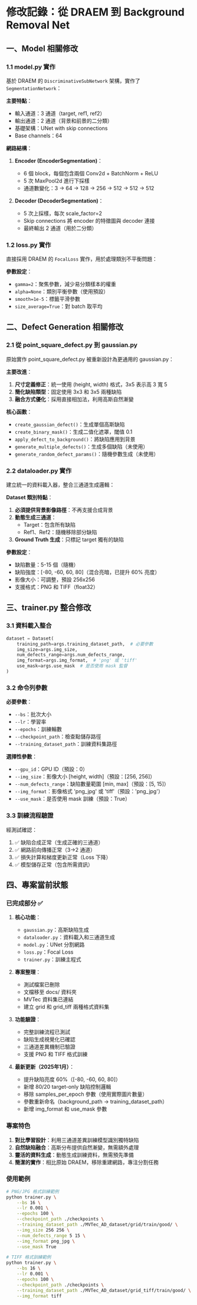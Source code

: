 # 修改記錄：從 DRAEM 到 Background Removal Net

## 一、Model 相關修改

### 1.1 model.py 實作
基於 DRAEM 的 `DiscriminativeSubNetwork` 架構，實作了 `SegmentationNetwork`：

**主要特點**：
- 輸入通道：3 通道（target, ref1, ref2）
- 輸出通道：2 通道（背景和前景的二分類）
- 基礎架構：UNet with skip connections
- Base channels：64

**網路結構**：
1. **Encoder (EncoderSegmentation)**：
   - 6 個 block，每個包含兩個 Conv2d + BatchNorm + ReLU
   - 5 次 MaxPool2d 進行下採樣
   - 通道數變化：3 → 64 → 128 → 256 → 512 → 512 → 512

2. **Decoder (DecoderSegmentation)**：
   - 5 次上採樣，每次 scale_factor=2
   - Skip connections 將 encoder 的特徵圖與 decoder 連接
   - 最終輸出 2 通道（用於二分類）

### 1.2 loss.py 實作
直接採用 DRAEM 的 `FocalLoss` 實作，用於處理類別不平衡問題：

**參數設定**：
- `gamma=2`：聚焦參數，減少易分類樣本的權重
- `alpha=None`：類別平衡參數（使用預設）
- `smooth=1e-5`：標籤平滑參數
- `size_average=True`：對 batch 取平均

## 二、Defect Generation 相關修改

### 2.1 從 point_square_defect.py 到 gaussian.py
原始實作 point_square_defect.py 被重新設計為更通用的 gaussian.py：

**主要改進**：
1. **尺寸定義修正**：統一使用 (height, width) 格式，3x5 表示高 3 寬 5
2. **簡化缺陷類型**：固定使用 3x3 和 3x5 兩種缺陷
3. **融合方式優化**：採用直接相加法，利用高斯自然漸變

**核心函數**：
- `create_gaussian_defect()`：生成單個高斯缺陷
- `create_binary_mask()`：生成二值化遮罩，閾值 0.1
- `apply_defect_to_background()`：將缺陷應用到背景
- `generate_multiple_defects()`：生成多個缺陷（未使用）
- `generate_random_defect_params()`：隨機參數生成（未使用）

### 2.2 dataloader.py 實作
建立統一的資料載入器，整合三通道生成邏輯：

**Dataset 類別特點**：
1. **必須提供背景影像路徑**：不再支援合成背景
2. **動態生成三通道**：
   - Target：包含所有缺陷
   - Ref1、Ref2：隨機移除部分缺陷
3. **Ground Truth 生成**：只標記 target 獨有的缺陷

**參數設定**：
- 缺陷數量：5-15 個（隨機）
- 缺陷強度：[-80, -60, 60, 80]（混合亮暗，已提升 60% 亮度）
- 影像大小：可調整，預設 256x256
- 支援格式：PNG 和 TIFF（float32）

## 三、trainer.py 整合修改

### 3.1 資料載入整合
```python
dataset = Dataset(
    training_path=args.training_dataset_path,  # 必要參數
    img_size=args.img_size,
    num_defects_range=args.num_defects_range,
    img_format=args.img_format,  # 'png' 或 'tiff'
    use_mask=args.use_mask  # 是否使用 mask 監督
)
```

### 3.2 命令列參數
**必要參數**：
- `--bs`：批次大小
- `--lr`：學習率
- `--epochs`：訓練輪數
- `--checkpoint_path`：檢查點儲存路徑
- `--training_dataset_path`：訓練資料集路徑

**選擇性參數**：
- `--gpu_id`：GPU ID（預設：0）
- `--img_size`：影像大小 [height, width]（預設：[256, 256]）
- `--num_defects_range`：缺陷數量範圍 [min, max]（預設：[5, 15]）
- `--img_format`：影像格式 'png_jpg' 或 'tiff'（預設：'png_jpg'）
- `--use_mask`：是否使用 mask 訓練（預設：True）

### 3.3 訓練流程驗證
經測試確認：
1. ✅ 缺陷合成正常（生成正確的三通道）
2. ✅ 網路前向傳播正常（3→2 通道）
3. ✅ 損失計算和梯度更新正常（Loss 下降）
4. ✅ 模型儲存正常（包含所需資訊）

## 四、專案當前狀態

### 已完成部分 ✅

1. **核心功能**：
   - `gaussian.py`：高斯缺陷生成
   - `dataloader.py`：資料載入和三通道生成
   - `model.py`：UNet 分割網路
   - `loss.py`：Focal Loss
   - `trainer.py`：訓練主程式

2. **專案整理**：
   - 測試檔案已刪除
   - 文檔移至 docs/ 資料夾
   - MVTec 資料集已連結
   - 建立 grid 和 grid_tiff 兩種格式資料集

3. **功能驗證**：
   - 完整訓練流程已測試
   - 缺陷生成視覺化已確認
   - 三通道差異機制已驗證
   - 支援 PNG 和 TIFF 格式訓練

4. **最新更新（2025年1月）**：
   - 提升缺陷亮度 60%（[-80, -60, 60, 80]）
   - 新增 80/20 target-only 缺陷控制邏輯
   - 移除 samples_per_epoch 參數（使用實際圖片數量）
   - 參數重新命名（background_path → training_dataset_path）
   - 新增 img_format 和 use_mask 參數

### 專案特色

1. **對比學習設計**：利用三通道差異訓練模型識別獨特缺陷
2. **自然缺陷融合**：高斯分布提供自然漸變，無需額外處理
3. **靈活的資料生成**：動態生成訓練資料，無需預先準備
4. **簡潔的實作**：相比原始 DRAEM，移除重建網路，專注分割任務

### 使用範例

```bash
# PNG/JPG 格式訓練範例
python trainer.py \
    --bs 16 \
    --lr 0.001 \
    --epochs 100 \
    --checkpoint_path ./checkpoints \
    --training_dataset_path ./MVTec_AD_dataset/grid/train/good/ \
    --img_size 256 256 \
    --num_defects_range 5 15 \
    --img_format png_jpg \
    --use_mask True

# TIFF 格式訓練範例
python trainer.py \
    --bs 16 \
    --lr 0.001 \
    --epochs 100 \
    --checkpoint_path ./checkpoints \
    --training_dataset_path ./MVTec_AD_dataset/grid_tiff/train/good/ \
    --img_format tiff
```